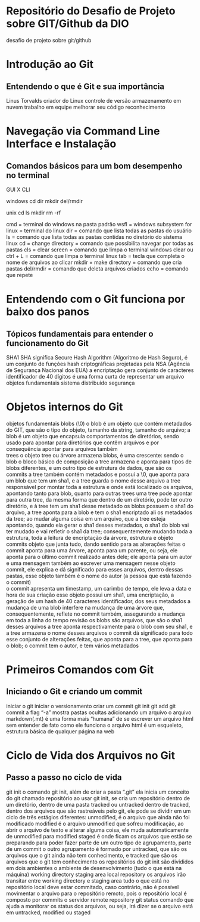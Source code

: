 # Repositório do Desafio de Projeto sobre GIT/Github da DIO
desafio de projeto sobre git/github

# Introdução ao Git
## Entendendo o que é Git e sua importância
  Linus Torvalds
  criador do Linux
  controle de versão 
  armazenamento em nuvem
  trabalho em equipe
  melhorar seu código
  reconhecimento

# Navegação via Command Line Interface e Instalação
## Comandos básicos para um bom desempenho no terminal

GUI X CLI

windows
cd
dir
mkdir
del/rmdir

unix
cd
ls
mkdir
rm -rf

cmd = terminal do windows na pasta padrão
wsfl = windows subsystem for linux = terminal do linux
dir = comando que lista todas as pastas do usuário 
ls = comando que lista todas as pastas contidas no diretório do sistema linux
cd = change directory = comando que possibilita navegar por todas as pastas 
cls = clear screen = comando que limpa o terminal windows
clear ou ctrl + L = comando que limpa o terminal linux 
tab = tecla que completa o nome de arquivos ao clicar
mkdir = make directory = comando que cria pastas
del/rmdir = comando que deleta arquivos criados
echo = comando que repete 

# Entendendo com o Git funciona por baixo dos panos
## Tópicos fundamentais para entender o funcionamento do Git
  SHA1
    SHA significa Secure Hash Algorithm (Algoritmo de Hash Seguro), é um conjunto de funções hash criptográficas projetadas pela NSA (Agência de Segurança Nacional dos EUA)
    a encriptação gera conjunto de caracteres identificador de 40 dígitos
    é uma forma curta de representar um arquivo
  objetos fundamentais
  sistema distribuído
  segurança

# Objetos internos do Git
  objetos fundamentais
    blobs (\0)
      o blob é um objeto que contém metadados do GIT, que são o tipo do objeto,         tamanho da string, tamanho do arquivo;
      a blob é um objeto que encapsula comportamentos de diretórios, sendo usado         para apontar para diretórios que contêm arquivos e por consequência apontar       para arquivos também   
    trees
      o objeto tree ou árvore armazena blobs, é uma crescente: sendo o blob o           bloco básico de composição
      a tree armazena e aponta para tipos de blobs diferentes, e um outro tipo de       estrutura de dados, que são os commits 
      a tree também contém metadados e possui a \0, que aponta para um blob que         tem um sha1, e a tree guarda o nome desse arquivo 
      a tree responsável por montar toda a estrutura e onde está localizado os           arquivos, apontando tanto para blob, quanto para outras trees 
      uma tree pode apontar para outra tree, da mesma forma que dentro de um             diretório, pode ter outro diretório, e à tree tem um sha1 desse metadado
      os blobs possuem o sha1 do arquivo, a tree aponta para a blob e tem o sha1         encriptado ali os metadados da tree; ao mudar alguma coisa em um arquivo,         que a tree esteja apontando, quando ela gerar o sha1 desses metadados, o           sha1 do blob vai ter mudado e vai refletir o sha1 da tree; consequentemente       mudando toda a estrutura, toda a leitura de encriptação da árvore, estrutura       e objeto
    commits
      objeto que junta tudo, dando sentido para as alterações feitas
      o commit aponta para uma árvore, aponta para um parente, ou seja, ele aponta       para o último commit realizado antes dele; ele aponta para um autor e uma         mensagem também
      ao escrever uma mensagem nesse objeto commit, ele explica e dá significado         para esses arquivos, dentro dessas pastas, esse objeto também é o nome do         autor (a pessoa que está fazendo o commit)  
      o commit apresenta um timestamp, um carimbo de tempo, ele leva a data e hora       de sua criação 
      esse objeto possui um sha1, uma encriptação, a geração de um hash de 40           caracteres identificador, dos seus metadados
      a mudança de uma blob interfere na mudança de uma árvore que,                     consequentemente, reflete no commit também, assegurando a mudança em toda a       linha do tempo 
    revisão
      os blobs são arquivos, que são o sha1 desses arquivos 
      a tree aponta respectivamente para o blob com seu sha1, e a tree armazena o       nome desses arquivos
      o commit dá significado para todo esse conjunto de alterações feitas, que         aponta para a tree, que aponta para o blob; o commit tem o autor, e tem           vários metadados

# Primeiros Comandos com Git
## Iniciando o Git e criando um commit
  iniciar o git
  iniciar o versionamento 
  criar um commit
    git init
    git add
    git commit
  a flag “-a” mostra pastas ocultas
  adicionando um arquivo
    o arquivo markdown(.mt) é uma forma mais “humana” de se escrever um arquivo       html sem entender de fato como ele funciona
      o arquivo html é um esqueleto, estrutura básica de qualquer página na web

# Ciclo de Vida dos Arquivos no Git
## Passo a passo no ciclo de vida
  git init
    o comando git init, além de criar a pasta “.git” ela inicia um conceito do git     chamado repositório
    ao usar git init, se cria um repositório dentro de um diretório, dentro de uma     pasta
  tracked ou untracked 
    dentro de tracked, dentro dos arquivos que são rastreáveis pelo git, ele pode     se dividir em um ciclo de três estágios diferentes:
      unmodified, é o arquivo que ainda não foi modificado
      modified é o arquivo unmodified que sofreu modificação, ao abrir o arquivo         de texto e alterar alguma coisa, ele muda automaticamente de unmodified para       modified 
      staged é onde ficam os arquivos que estão se preparando para poder fazer           parte de um outro tipo de agrupamento, parte de um commit
    o outro agrupamento é formado por untracked, que são os arquivos que o git         ainda não tem conhecimento, e tracked que são os arquivos que o git tem           conhecimento 
    os repositórios do git init são divididos em dois ambientes
      o ambiente de desenvolvimento (tudo o que está na máquina)
        working directory
        staging area
        local repository
          os arquivos irão transitar entre working directory e staging area 
          tudo o que está no repositório local deve estar commitado, caso                   contrário, não é possível movimentar o arquivo para o repositório                 remoto, pois o repositório local é composto por commits
    o servidor
      remote repository
git status
  comando que ajuda a monitorar os status dos arquivos, ou seja, irá dizer se o     arquivo está em untracked, modified ou staged
